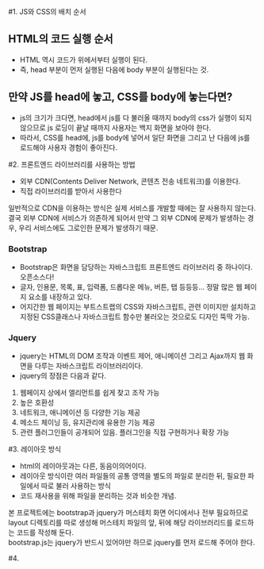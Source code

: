 #1. JS와 CSS의 배치 순서   

## HTML의 코드 실행 순서
- HTML 역시 코드가 위에서부터 실행이 된다. 
- 즉, head 부분이 먼저 실행된 다음에 body 부분이 실행된다는 것.

## 만약 JS를 head에 놓고, CSS를 body에 놓는다면?
- js의 크기가 크다면, head에서 js를 다 불러올 때까지 body의 css가 실행이 되지 않으므로 js 로딩이 끝날 때까지 사용자는 백지 화면을 보아야 한다.
- 따라서, CSS를 head에, js를 body에 넣어서 일단 화면을 그리고 난 다음에 js를 로드해야 사용자 경험이 좋아진다.


#2. 프론트엔드 라이브러리를 사용하는 방법

- 외부 CDN(Contents Deliver Network, 콘텐츠 전송 네트워크)를 이용한다.
- 직접 라이브러리를 받아서 사용한다

일반적으로 CDN을 이용하는 방식은 실제 서비스를 개발할 때에는 잘 사용하지 않는다.   
결국 외부 CDN에 서비스가 의존하게 되어서 만약 그 외부 CDN에 문제가 발생하는 경우, 우리 서비스에도 그로인한 문제가 발생하기 때문.   

### Bootstrap
- Bootstrap은 화면을 담당하는 자바스크립트 프론트엔드 라이브러리 중 하나이다. 오픈소스다!
- 글자, 인용문, 목록, 표, 입력폼, 드롭다운 메뉴, 버튼, 탭 등등등... 정말 많은 웹 페이지 요소를 내장하고 있다.
- 어지간한 웹 페이지는 부트스트랩의 CSS와 자바스크립트, 관련 이미지만 설치하고 지정된 CSS클래스나 자바스크립트 함수만 불러오는 것으로도 디자인 뚝딱 가능.

### Jquery
- jquery는 HTML의 DOM 조작과 이벤트 제어, 애니메이션 그리고 Ajax까지 웹 화면을 다루는 자바스크립트 라이브러리이다.
- jquery의 장점은 다음과 같다.
1. 웹페이지 상에서 엘리먼트를 쉽게 찾고 조작 가능
2. 높은 호환성
3. 네트워크, 애니메이션 등 다양한 기능 제공
4. 메소드 체이닝 등, 유지관리에 유용한 기능 제공
5. 관련 플러그인들이 공개되어 있음. 플러그인을 직접 구현하거나 확장 가능

#3. 레이아웃 방식
- html의 레이아웃과는 다른, 동음이의어이다.
- 레이아웃 방식이란 여러 파일들의 공통 영역을 별도의 파일로 분리한 뒤, 필요한 파일에서 따로 불러 사용하는 방식
- 코드 재사용을 위해 파일을 분리하는 것과 비슷한 개념.

본 프로젝트에는 bootstrap과 jquery가 머스테치 화면 어디에서나 전부 필요하므로    
layout 디렉토리를 따로 생성해 머스테치 파일의 앞, 뒤에 해당 라이브러리드를 로드하는 코드를 작성해 둔다.   
bootstrap.js는 jquery가 반드시 있어야만 하므로
jquery를 먼저 로드해 주어야 한다.  
  
#4. 